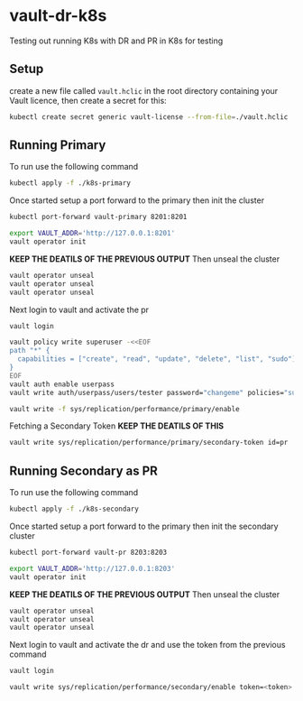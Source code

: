 # vault-dr-k8s
Testing out running K8s with DR and PR in K8s for testing

## Setup
create a new file called `vault.hclic` in the root directory containing your Vault licence, then create a secret for this:
```bash
kubectl create secret generic vault-license --from-file=./vault.hclic
```

## Running Primary
To run use the following command
```bash
kubectl apply -f ./k8s-primary
```

Once started setup a port forward to the primary then init the cluster
```bash
kubectl port-forward vault-primary 8201:8201
```

```bash
export VAULT_ADDR='http://127.0.0.1:8201'
vault operator init
```

**KEEP THE DEATILS OF THE PREVIOUS OUTPUT**
Then unseal the cluster
```bash
vault operator unseal
vault operator unseal
vault operator unseal
```

Next login to vault and activate the pr
```bash
vault login

vault policy write superuser -<<EOF
path "*" {
  capabilities = ["create", "read", "update", "delete", "list", "sudo"]
}
EOF
vault auth enable userpass
vault write auth/userpass/users/tester password="changeme" policies="superuser"

vault write -f sys/replication/performance/primary/enable
```

Fetching a Secondary Token **KEEP THE DEATILS OF THIS**
```bash
vault write sys/replication/performance/primary/secondary-token id=pr
```

## Running Secondary as PR
To run use the following command
```bash
kubectl apply -f ./k8s-secondary
```

Once started setup a port forward to the primary then init the secondary cluster
```bash
kubectl port-forward vault-pr 8203:8203
```

```bash
export VAULT_ADDR='http://127.0.0.1:8203'
vault operator init
```

**KEEP THE DEATILS OF THE PREVIOUS OUTPUT**
Then unseal the cluster
```bash
vault operator unseal
vault operator unseal
vault operator unseal
```

Next login to vault and activate the dr and use the token from the previous command
```bash
vault login

vault write sys/replication/performance/secondary/enable token=<token> 
```